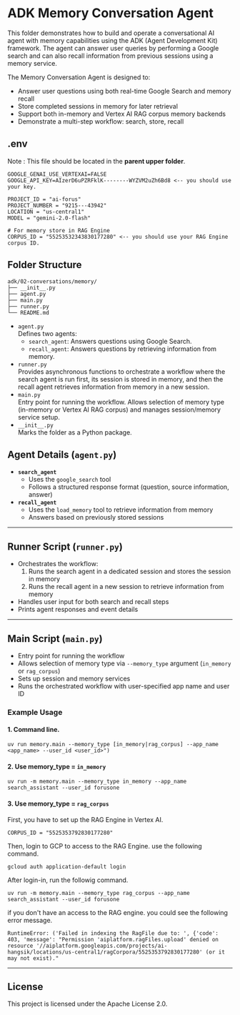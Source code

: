 # ADK Memory Conversation Agent

This folder demonstrates how to build and operate a conversational AI agent with memory capabilities using the ADK (Agent Development Kit) framework. The agent can answer user queries by performing a Google search and can also recall information from previous sessions using a memory service.

The Memory Conversation Agent is designed to:
- Answer user questions using both real-time Google Search and memory recall
- Store completed sessions in memory for later retrieval
- Support both in-memory and Vertex AI RAG corpus memory backends
- Demonstrate a multi-step workflow: search, store, recall

## .env

Note : This file should be located in the **parent upper folder**.

```
GOOGLE_GENAI_USE_VERTEXAI=FALSE
GOOGLE_API_KEY=AIzerD6uPZRFklK--------WYZVM2uZh6Bd8 <-- you should use your key.

PROJECT_ID = "ai-forus"
PROJECT_NUMBER = "9215---43942"
LOCATION = "us-central1"
MODEL = "gemini-2.0-flash"

# For memory store in RAG Engine
CORPUS_ID = "55253532343830177280" <-- you should use your RAG Engine corpus ID.

```

## Folder Structure

```
adk/02-conversations/memory/
├── __init__.py
├── agent.py
├── main.py
├── runner.py
└── README.md
```

- `agent.py`  
  Defines two agents:
  - `search_agent`: Answers questions using Google Search.
  - `recall_agent`: Answers questions by retrieving information from memory.
- `runner.py`  
  Provides asynchronous functions to orchestrate a workflow where the search agent is run first, its session is stored in memory, and then the recall agent retrieves information from memory in a new session.
- `main.py`  
  Entry point for running the workflow. Allows selection of memory type (in-memory or Vertex AI RAG corpus) and manages session/memory service setup.
- `__init__.py`  
  Marks the folder as a Python package.

## Agent Details (`agent.py`)

- **`search_agent`**
  - Uses the `google_search` tool
  - Follows a structured response format (question, source information, answer)
- **`recall_agent`**
  - Uses the `load_memory` tool to retrieve information from memory
  - Answers based on previously stored sessions

---

## Runner Script (`runner.py`)

- Orchestrates the workflow:
  1. Runs the search agent in a dedicated session and stores the session in memory
  2. Runs the recall agent in a new session to retrieve information from memory
- Handles user input for both search and recall steps
- Prints agent responses and event details

---

## Main Script (`main.py`)

- Entry point for running the workflow
- Allows selection of memory type via `--memory_type` argument (`in_memory` or `rag_corpus`)
- Sets up session and memory services
- Runs the orchestrated workflow with user-specified app name and user ID

### Example Usage

#### 1. Command line.
```
uv run memory.main --memory_type [in_memory|rag_corpus] --app_name <app_name> --user_id <user_id>")
```

####  2. Use memory_type = `in_memory`
```
uv run -m memory.main --memory_type in_memory --app_name search_assistant --user_id forusone
```

####  3. Use memory_type = `rag_corpus`

First, you have to set up the RAG Engine in Vertex AI.
```
CORPUS_ID = "5525353792830177280"
```
Then, login to GCP to access to the RAG Engine. use the following command.
```
gcloud auth application-default login
```
After login-in, run the followig command. 
```
uv run -m memory.main --memory_type rag_corpus --app_name search_assistant --user_id forusone
```
if you don't have an access to the RAG engine. you could see the following error message.
```
RuntimeError: ('Failed in indexing the RagFile due to: ', {'code': 403, 'message': "Permission 'aiplatform.ragFiles.upload' denied on resource '//aiplatform.googleapis.com/projects/ai-hangsik/locations/us-central1/ragCorpora/5525353792830177280' (or it may not exist)."
```

---

## License

This project is licensed under the Apache License 2.0.
